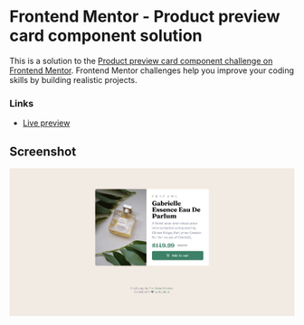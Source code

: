 # Frontend Mentor - Product preview card component solution

This is a solution to the [Product preview card component challenge on Frontend Mentor](https://www.frontendmentor.io/challenges/product-preview-card-component-GO7UmttRfa). Frontend Mentor challenges help you improve your coding skills by building realistic projects. 

### Links

- [Live preview](https://xkuubus.github.io/FrontendMentor/product-preview-card-component-main/)

## Screenshot

![](./images/screenshot.png)
